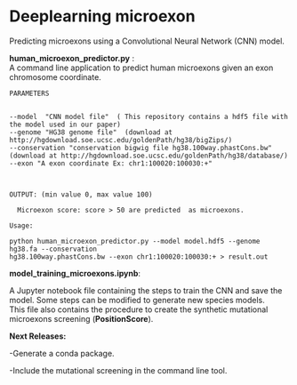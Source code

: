 # Deeplearning microexon
Predicting microexons using a Convolutional Neural Network (CNN) model.  

 __human_microexon_predictor.py__ :  
A command line application to predict human microexons given an exon chromosome coordinate.  


```
PARAMETERS


--model  "CNN model file"  ( This repository contains a hdf5 file with the model used in our paper)
--genome "HG38 genome file"  (download at http://hgdownload.soe.ucsc.edu/goldenPath/hg38/bigZips/)
--conservation "conservation bigwig file hg38.100way.phastCons.bw" (download at http://hgdownload.soe.ucsc.edu/goldenPath/hg38/database/)  
--exon "A exon coordinate Ex: chr1:100020:100030:+"  
  

  
OUTPUT: (min value 0, max value 100)  

  Microexon score: score > 50 are predicted  as microexons.  

```


```
Usage:  

python human_microexon_predictor.py --model model.hdf5 --genome hg38.fa --conservation 
hg38.100way.phastCons.bw --exon chr1:100020:100030:+ > result.out

```
__model_training_microexons.ipynb__:  
  

A Jupyter notebook file containing the steps to train the CNN and save the model. 
Some steps can be modified to generate new species models.  
This file also contains the procedure to create the synthetic mutational microexons screening (**PositionScore**).  
 





__Next Releases:__  

  -Generate a conda package.  

  -Include the mutational screening in the command line tool.



